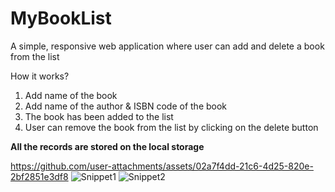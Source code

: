 # MyBookList
A simple, responsive web application where user can add and delete a book from the list

How it works?
  1. Add name of the book
  2. Add name of the author & ISBN code of the book
  3. The book has been added to the list
  4. User can remove the book from the list by clicking on the delete button

**All the records are stored on the local storage**

https://github.com/user-attachments/assets/02a7f4dd-21c6-4d25-820e-2bf2851e3df8
![Snippet1](https://github.com/user-attachments/assets/55ad0d8d-1ca3-49d2-9b75-792f00ea3060)
![Snippet2](https://github.com/user-attachments/assets/bd2157ae-eca1-4217-af2c-bfec03e09e3f)
